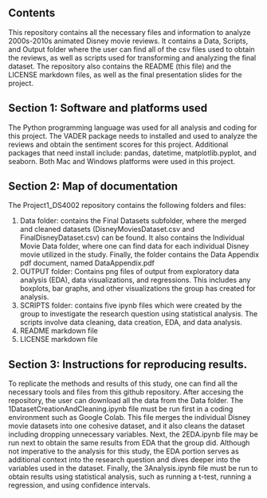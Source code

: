 ## Contents ##
This repository contains all the necessary files and information to analyze 2000s-2010s animated Disney movie reviews. It contains a Data, Scripts, and Output folder where the user can find all of the csv files used to obtain the reviews, as well as scripts used for transforming and analyzing the final dataset. The repository also contains the README (this file) and the LICENSE markdown files, as well as the final presentation slides for the project. 

## Section 1: Software and platforms used 
The Python programming language was used for all analysis and coding for this project. The VADER package needs to installed and used to analyze the reviews and obtain the sentiment scores for this project. Additional packages that need install include: pandas, datetime, matplotlib.pyplot, and seaborn. Both Mac and Windows platforms were used in this project.

## Section 2: Map of documentation 
The Project1_DS4002 repository contains the following folders and files:
1. Data folder: contains the Final Datasets subfolder, where the merged and cleaned datasets (DisneyMoviesDataset.csv and FinalDisneyDataset.csv) can be found. It also contains the Individual Movie Data folder, where one can find data for each individual Disney movie utilized in the study. Finally, the folder contains the Data Appendix pdf document, named DataAppendix.pdf
2. OUTPUT folder: Contains png files of output from exploratory data analysis (EDA), data visualizations, and regressions. This includes any boxplots, bar graphs, and other visualizations the group has created for analysis.
3. SCRIPTS folder: contains five ipynb files which were created by the group to investigate the research question using statistical analysis. The scripts involve data cleaning, data creation, EDA, and data analysis.
4. README markdown file
5. LICENSE markdown file

## Section 3: Instructions for reproducing results. 
To replicate the methods and results of this study, one can find all the necessary tools and files from this github repository. After accesing the repository, the user can download all the data from the Data folder. The 1DatasetCreationAndCleaning.ipynb file must be run first in a coding environment such as Google Colab. This file merges the individual Disney movie datasets into one cohesive dataset, and it also cleans the dataset including dropping unnecessary variables. Next, the 2EDA.ipynb file may be run next to obtain the same results from EDA that the group did. Although not imperative to the analysis for this study, the EDA portion serves as additional context into the research question and dives deeper into the variables used in the dataset. Finally, the 3Analysis.ipynb file must be run to obtain results using statistical analysis, such as running a t-test, running a regression, and using confidence intervals.
